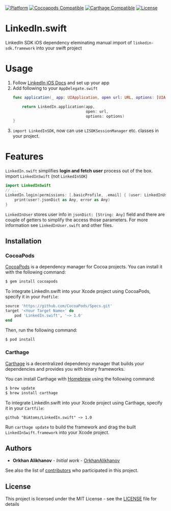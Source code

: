 [![Platform](https://img.shields.io/cocoapods/p/LinkedIn.swift.svg?style=flat)](https://github.com/BiAtoms/LinkedIn.swift)
[![Cocoapods Compatible](https://img.shields.io/cocoapods/v/LinkedIn.swift.svg)](https://cocoapods.org/pods/LinkedIn.swift)
[![Carthage Compatible](https://img.shields.io/badge/carthage-compatible-brightgreen.svg?style=flat)](https://github.com/Carthage/Carthage)
[![License](https://img.shields.io/github/license/BiAtoms/LinkedIn.swift.svg)](https://github.com/BiAtoms/LinkedIn.swift/blob/master/LICENSE)


# LinkedIn.swift

LinkedIn SDK iOS dependency eleminating manual import of  `linkedin-sdk.framework` into your swift project

# Usage
1. Follow [LinkedIn iOS Docs](https://developer.linkedin.com/docs/ios-sdk) and set up your app
2. Add following to your `AppDelegate.swift`
    ```swift
    func application(_ app: UIApplication, open url: URL, options: [UIApplicationOpenURLOptionsKey : Any] = [:]) -> Bool {

        return LinkedIn.application(app,
                                    open: url,
                                    options: options)
    }
    ```
3. `import LinkedInSDK`, now can use `LISDKSessionManager` etc. classes in your project.

# Features
 `LinkedIn.swift` simplifies **login and fetch user** process out of the box. import `LinkedInSwift` (not `LinkedInSDK`)
```swift
import LinkedInSwift
// ...
LinkedIn.login(permissions: [.basicProfile, .email] { (user: LinkedInUser?, error: Error?) in
    print(user?.jsonDict as Any, error as Any)
}
```

`LinkedInUser` stores user info in `jsonDict: [String: Any]` field and there are couple of getters to simplify the access those parameters. For more information see `LinkedInUser.swift` and other files.


## Installation

### CocoaPods

[CocoaPods](http://cocoapods.org) is a dependency manager for Cocoa projects. You can install it with the following command:

```bash
$ gem install cocoapods
```

To integrate LinkedIn.swift into your Xcode project using CocoaPods, specify it in your `Podfile`:

```ruby
source 'https://github.com/CocoaPods/Specs.git'
target '<Your Target Name>' do
    pod 'LinkedIn.swift', '~> 1.0'
end
```

Then, run the following command:

```bash
$ pod install
```

### Carthage

[Carthage](https://github.com/Carthage/Carthage) is a decentralized dependency manager that builds your dependencies and provides you with binary frameworks.

You can install Carthage with [Homebrew](http://brew.sh/) using the following command:

```bash
$ brew update
$ brew install carthage
```

To integrate LinkedIn.swift into your Xcode project using Carthage, specify it in your `Cartfile`:

```ogdl
github "BiAtoms/LinkedIn.swift" ~> 1.0
```

Run `carthage update` to build the framework and drag the built `LinkedInSwift.framework` into your Xcode project.

## Authors

* **Orkhan Alikhanov** - *Initial work* - [OrkhanAlikhanov](https://github.com/OrkhanAlikhanov)

See also the list of [contributors](https://github.com/BiAtoms/LinkedIn.swift/contributors) who participated in this project.

## License

This project is licensed under the MIT License - see the [LICENSE](https://github.com/BiAtoms/LinkedIn.swift/blob/master/LICENSE) file for details
